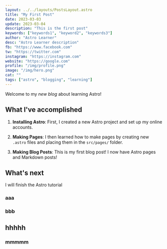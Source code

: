 ```yaml
---
layout: ../../layouts/PostsLayout.astro
title: "My First Post"
date: 2023-03-03
update: 2023-03-04
description: "This is the first post"
keywords: ["keywords1", "keyword2", "keywords3"]
author: "Astro Learner"
desc: "Astro Learner description"
fb: "https://www.facebook.com"
tw: "https://twitter.com"
instagram: "https://instagram.com"
website: "https://google.com"
profile: "/img/profile.png"
image: "/img/hero.png"
cat: ""
tags: ["astro", "blogging", "learning"]
---
```


Welcome to my _new blog_ about learning Astro!

## What I've accomplished

1. **Installing Astro**: First, I created a new Astro project and set up my online accounts.

2. **Making Pages**: I then learned how to make pages by creating new `.astro` files and placing them in the `src/pages/` folder.

3. **Making Blog Posts**: This is my first blog post! I now have Astro pages and Markdown posts!

## What's next

I will finish the Astro tutorial

### aaa

### bbb

## hhhhh

### mmmmm
